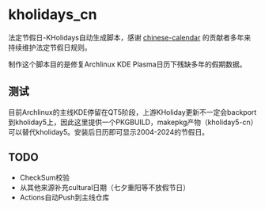 # kholidays_cn

法定节假日-KHolidays自动生成脚本，感谢 [chinese-calendar](https://github.com/LKI/chinese-calendar) 的贡献者多年来持续维护法定节假日规则。

制作这个脚本目的是修复Archlinux KDE Plasma日历下残缺多年的假期数据。

## 测试

目前Archlinux的主线KDE停留在QT5阶段，上游KHoliday更新不一定会backport到kholiday5上，因此这里提供一个PKGBUILD，makepkg产物（kholiday5-cn）可以替代kholiday5。安装后日历即可显示2004-2024的节假日。

## TODO

- CheckSum校验
- 从其他来源补充cultural日期（七夕重阳等不放假节日）
- Actions自动Push到主线仓库
